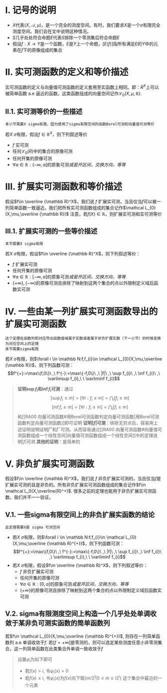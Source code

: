 # I. 记号的说明
* $X$代表$(X,\mathcal A,\mu)$，是一个完全的测度空间。有时，我们要求$X$是一个$\sigma$有限完全测度空间。我们会在文中说明这种情况。
* $S$几乎处处符合命题$E$代表$S$排除一个零测集后符合命题$E$
* 假设$f:X\rightarrow Y$是一个函数，$E$是$Y$上一个命题，$[E(f)]$指所有满足$E$的$Y$中的元素在$f$下的原像组成的集合
# II. 实可测函数的定义和等价描述
实可测函数的定义与向量值可测函数的定义套用至实函数上相同。即：$R^X$上可以被简单函数 a.e 逼近的函数。这类函数组成的向量空间记作$\mathcal L_{0}(X,\mu,\mathbb R)$.

## II.1. 实可测等价的一些描述
	本小节需要X sigma有限，因为使用了sigma有限空间的函数Borel可测和向量值可测等价

若$X$ $\sigma$有限，假设$f\in {\mathbb R}^X$，则下列叙述等价
* $f$ 实可测 
* 任何$\mathcal L_{0}(R)$中的集合的原像可测
* 任何开集的原像可测
* $\forall a \in \mathbb R:(-\infty,a]$的原象可测*或是开区间，交换方向，等等*

# III. 扩展实可测函数和等价描述
假设$f\in \overline {\mathbb R}^X$，我们说 $f$ 扩展实可测，当且仅当$f$可以被一列简单函数一致逼近。我们把所有实可测函数组成的集合记作$\mathcal L_{0}(X,\mu,\overline {\mathbb R})$
注意，若$f(X)\in \mathbb R$，则扩展实可测和实可测等价

## III.1. 扩展实可测的一些等价描述
	本节需要X sigma有限

若$X$ $\sigma$有限，假设$f\in \overline {\mathbb R}^X$，则下列叙述等价：
* $f$ 扩展实可测 
* 任何开集的原像可测
* $\forall a \in \mathbb R:[-\infty,a]$的原象可测*或是开区间，交换方向，等等*
* $\{+\infty\},\{-\infty\}$的原像可测且排除了映射到这两个集合的点以外限制定义域后函数实可测



# IV. 一些由某一列扩展实可测函数导出的扩展实可测函数
	这个定理在函数列和对应导出函数值域属于实数或者属于非负扩展实数（下一小节）的时候变换为对应空间上的定理
	本节需要sigma有限

若$X$ $\sigma$有限，则$\forall i \in \mathbb N:f,f_{i}\in \mathcal L_{0}(X,\mu,\overline {\mathbb R})$，则下列函数可测：
$$f^{+}:=\max\{f,0\}\ ,\ f^{-}:=\max\{-f,0\}\ ,\ |f|\ ,\  \sup f_{i}\ ,\ \inf f_{i}\ ,\ \varlimsup f_{i},\ \ \varliminf f_{i}$$
>**证明$\sup f_{i}$和$\inf f_{i}$可测**：通过$$[\sup f_{i}\leq m]=[\forall i:f_{i}\leq m] = \bigcap_{i}[f_{i}\leq m]$$$$[\inf f_{i}\geq m]=[\forall i:f_{i}\geq m] = \bigcap_{i}[f_{i}\geq m]$$
>和[[RA00 向量可测函数#用Borel可测函数判定向量可测函数|用Borel可测函数判定向量可测函数]]即可证明
>**证明$|f|$可测**：排除无穷点后，容易用上述证明说明证明$f^{+}$和$f^{-}$可测。从而容易通过[[RA00 向量可测函数#向量值可测函数组成一个线性空间|向量值可测函数组成一个线性空间]]中的定理说明$|f|$可测
>**其他的证明**：是简单的

# V. 非负扩展实可测函数
假设$f\in \overline {\mathbb R}^X$，我们说 $f$ 非负扩展实可测的，当且仅当$f$是扩展实可测的且是非负的。所有非负扩展实可测函数组成的集合记作$f\in \mathcal L_0(X,\overline{R}^+)$. 很多之前的定理也能用于非负扩展实可测函数。我们并不一一验证。

## V.1. 一些sigma有限空间上的非负扩展实函数的结论
	此定理需要X是 sigma 可测空间
* 若$X$ $\sigma$有限，则$\forall i \in \mathbb N:f,f_{i}\in \mathcal L_{0}(X,\mu,\overline {\mathbb R}^{+})$，则下列函数可测：$$f^{+}:=\max\{f,0\}\ ,\ f^{-}:=\max\{-f,0\}\ ,\ |f|\ ,\  \sup f_{i}\ ,\ \inf f_{i}\ ,\ \varlimsup f_{i},\ \ \varliminf f_{i}$$
* 若$X$ $\sigma$有限，假设$f\in \overline {\mathbb R}^X$，则下列叙述等价：
	* $f$ 非负扩展实可测 
	* 任何开集的原像可测
	* $\forall a \in \mathbb R:[0,a]$的原象可测*或是开区间，交换方向，等等*
	* $\{+\infty\}$的原像可测且排除了映射到这两个集合的点以外限制定义域后函数实可测


## V.2. sigma有限测度空间上构造一个几乎处处单调收敛于某非负可测实函数的简单函数列
若$f\in \mathcal L_{0}(X,\mu,\overline {\mathbb R}^{+})$, 则存在一列简单函数列 a.e 单调收敛于$f$. 若$[f = +\infty]$是零测的，则可以选定某些测度任意小非零测集合，这一列简单函数在此类集合外单调一致收敛于$f$
>设置$\varphi_{i}$为如下即可
>* 若$f(x)>i$, 令$\varphi_{i}(x) =0$
>* 若$f(x)\leq i$, 令$\varphi_{i}(x)$为$f(x)$向下取$\{m/2^{i}|0\leq m \leq i2^{i} \}$ 这个集合中最近的一个元素
